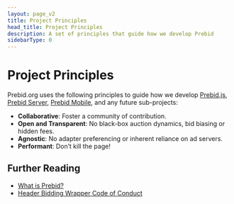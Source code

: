 ```yaml
---
layout: page_v2
title: Project Principles
head_title: Project Principles
description: A set of principles that guide how we develop Prebid
sidebarType: 0
---
```


# Project Principles

Prebid.org uses the following principles to guide how we develop [Prebid.js]({{site.baseurl}}/prebid/prebidjs.html), [Prebid Server](/prebid-server/overview/prebid-server-overview.html), [Prebid Mobile](/prebid-mobile/prebid-mobile.html), and any future sub-projects:

- **Collaborative**: Foster a community of contribution.
- **Open and Transparent**: No black-box auction dynamics, bid biasing or hidden fees.
- **Agnostic**: No adapter preferencing or inherent reliance on ad servers.
- **Performant**: Don’t kill the page!

## Further Reading

- [What is Prebid?](/overview/intro.html)
- [Header Bidding Wrapper Code of Conduct](https://prebid.org/code-of-conduct/)
